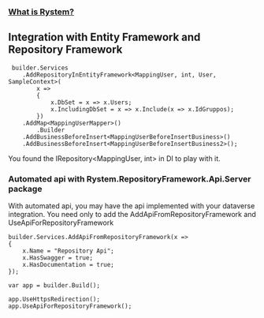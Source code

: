 ﻿### [What is Rystem?](https://github.com/KeyserDSoze/RystemV3)

## Integration with Entity Framework and Repository Framework

     builder.Services
        .AddRepositoryInEntityFramework<MappingUser, int, User, SampleContext>(
            x =>
            {
                x.DbSet = x => x.Users;
                x.IncludingDbSet = x => x.Include(x => x.IdGruppos);
            })
        .AddMap<MappingUserMapper>()
            .Builder
        .AddBusinessBeforeInsert<MappingUserBeforeInsertBusiness>()
        .AddBusinessBeforeInsert<MappingUserBeforeInsertBusiness2>();

You found the IRepository<MappingUser, int> in DI to play with it.

### Automated api with Rystem.RepositoryFramework.Api.Server package
With automated api, you may have the api implemented with your dataverse integration.
You need only to add the AddApiFromRepositoryFramework and UseApiForRepositoryFramework

    builder.Services.AddApiFromRepositoryFramework(x =>
    {
        x.Name = "Repository Api";
        x.HasSwagger = true;
        x.HasDocumentation = true;
    });

    var app = builder.Build();

    app.UseHttpsRedirection();
    app.UseApiForRepositoryFramework();
